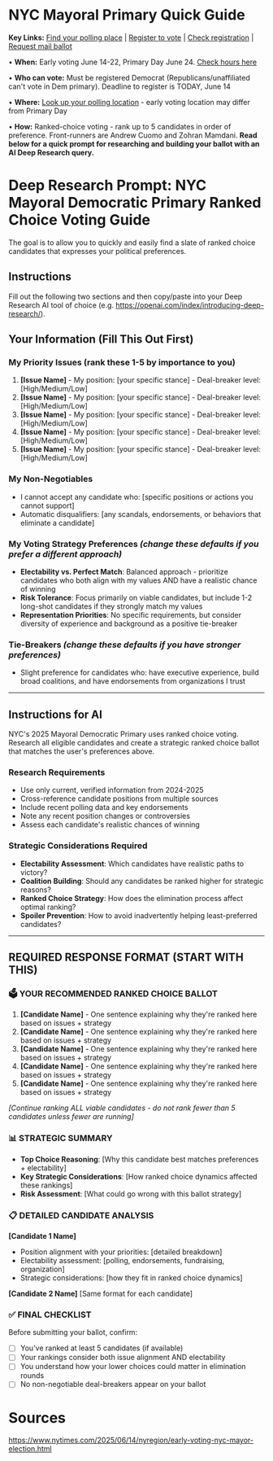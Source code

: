 # NYC Mayoral Primary Quick Guide

**Key Links:** [Find your polling place](https://findmypollsite.vote.nyc/) | [Register to vote](https://e-register.vote.nyc/) | [Check registration](https://amiregistered.vote.nyc/) | [Request mail ballot](https://requestballot.vote.nyc/)

• **When:** Early voting June 14-22, Primary Day June 24. [Check hours here](https://www.vote.nyc/elections)

• **Who can vote:** Must be registered Democrat (Republicans/unaffiliated can't vote in Dem primary). Deadline to register is TODAY, June 14

• **Where:** [Look up your polling location](https://findmypollsite.vote.nyc/) - early voting location may differ from Primary Day

• **How:** Ranked-choice voting - rank up to 5 candidates in order of preference. Front-runners are Andrew Cuomo and Zohran Mamdani. **Read below for a quick prompt for researching and building your ballot with an AI Deep Research query.**

# Deep Research Prompt: NYC Mayoral Democratic Primary Ranked Choice Voting Guide

The goal is to allow you to quickly and easily find a slate of ranked choice candidates that expresses your political preferences. 

## Instructions

Fill out the following two sections and then copy/paste into your Deep Research AI tool of choice (e.g. https://openai.com/index/introducing-deep-research/). 

## Your Information (Fill This Out First)

### My Priority Issues (rank these 1-5 by importance to you)

1. **[Issue Name]** - My position: [your specific stance] - Deal-breaker level: [High/Medium/Low]
2. **[Issue Name]** - My position: [your specific stance] - Deal-breaker level: [High/Medium/Low]
3. **[Issue Name]** - My position: [your specific stance] - Deal-breaker level: [High/Medium/Low]
4. **[Issue Name]** - My position: [your specific stance] - Deal-breaker level: [High/Medium/Low]
5. **[Issue Name]** - My position: [your specific stance] - Deal-breaker level: [High/Medium/Low]

### My Non-Negotiables

- I cannot accept any candidate who: [specific positions or actions you cannot support]
- Automatic disqualifiers: [any scandals, endorsements, or behaviors that eliminate a candidate]

### My Voting Strategy Preferences _(change these defaults if you prefer a different approach)_

- **Electability vs. Perfect Match**: Balanced approach - prioritize candidates who both align with my values AND have a realistic chance of winning
- **Risk Tolerance**: Focus primarily on viable candidates, but include 1-2 long-shot candidates if they strongly match my values
- **Representation Priorities**: No specific requirements, but consider diversity of experience and background as a positive tie-breaker

### Tie-Breakers _(change these defaults if you have stronger preferences)_

- Slight preference for candidates who: have executive experience, build broad coalitions, and have endorsements from organizations I trust

---

## Instructions for AI

NYC's 2025 Mayoral Democratic Primary uses ranked choice voting. Research all eligible candidates and create a strategic ranked choice ballot that matches the user's preferences above.

### Research Requirements

- Use only current, verified information from 2024-2025
- Cross-reference candidate positions from multiple sources
- Include recent polling data and key endorsements
- Note any recent position changes or controversies
- Assess each candidate's realistic chances of winning

### Strategic Considerations Required

- **Electability Assessment**: Which candidates have realistic paths to victory?
- **Coalition Building**: Should any candidates be ranked higher for strategic reasons?
- **Ranked Choice Strategy**: How does the elimination process affect optimal ranking?
- **Spoiler Prevention**: How to avoid inadvertently helping least-preferred candidates?

---

## REQUIRED RESPONSE FORMAT (START WITH THIS)

### 🗳️ YOUR RECOMMENDED RANKED CHOICE BALLOT

1. **[Candidate Name]** - One sentence explaining why they're ranked here based on issues + strategy
2. **[Candidate Name]** - One sentence explaining why they're ranked here based on issues + strategy
3. **[Candidate Name]** - One sentence explaining why they're ranked here based on issues + strategy
4. **[Candidate Name]** - One sentence explaining why they're ranked here based on issues + strategy
5. **[Candidate Name]** - One sentence explaining why they're ranked here based on issues + strategy

_[Continue ranking ALL viable candidates - do not rank fewer than 5 candidates unless fewer are running]_

### 📊 STRATEGIC SUMMARY

- **Top Choice Reasoning**: [Why this candidate best matches preferences + electability]
- **Key Strategic Considerations**: [How ranked choice dynamics affected these rankings]
- **Risk Assessment**: [What could go wrong with this ballot strategy]

### 📋 DETAILED CANDIDATE ANALYSIS

**[Candidate 1 Name]**

- Position alignment with your priorities: [detailed breakdown]
- Electability assessment: [polling, endorsements, fundraising, organization]
- Strategic considerations: [how they fit in ranked choice dynamics]

**[Candidate 2 Name]** [Same format for each candidate]

### ✅ FINAL CHECKLIST

Before submitting your ballot, confirm:

- [ ]  You've ranked at least 5 candidates (if available)
- [ ]  Your rankings consider both issue alignment AND electability
- [ ]  You understand how your lower choices could matter in elimination rounds
- [ ]  No non-negotiable deal-breakers appear on your ballot

# Sources

https://www.nytimes.com/2025/06/14/nyregion/early-voting-nyc-mayor-election.html
